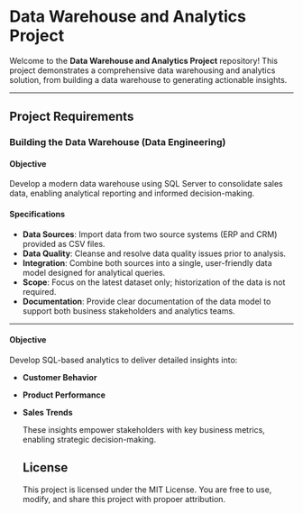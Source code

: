 # Data Warehouse and Analytics Project
Welcome to the **Data Warehouse and Analytics Project** repository!
This project demonstrates a comprehensive data warehousing and analytics solution, from building a data warehouse to generating actionable insights.


---

## Project Requirements
### Building the Data Warehouse (Data Engineering)

#### Objective
Develop a modern data warehouse using SQL Server to consolidate sales data, enabling analytical reporting and informed decision-making.


#### Specifications
- **Data Sources**: Import data from two source systems (ERP and CRM) provided as CSV files.
-  **Data Quality**: Cleanse and resolve data quality issues prior to analysis.
-  **Integration**: Combine both sources into a single, user-friendly data model designed for analytical queries.
-  **Scope**: Focus on the latest dataset only; historization of the data is not required.
-  **Documentation**: Provide clear documentation of the data model to support both business stakeholders and analytics teams.

---
#### Objective 
Develop SQL-based analytics to deliver detailed insights into:
- **Customer Behavior**
- **Product Performance**
- **Sales Trends**

  These insights empower stakeholders with key business metrics, enabling strategic decision-making.

  ## License
  This project is licensed under the MIT License. You are free to use, modify, and share this project with propoer attribution.

  
  
